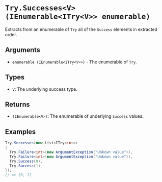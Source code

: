 # `Try.Successes<V>(IEnumerable<ITry<V>> enumerable)`

Extracts from an enumerable of `Try` all of the `Success` elements in extracted order.

## Arguments

* `enumerable (IEnumerable<ITry<V>>)` - The enumerable of `Try`.

## Types

* `V`: The underlying success type.

## Returns

* `(IEnumerable<V>)`: The enumerable of underlying `Success` values.

## Examples

```csharp
Try.Successes(new List<ITry<int>>
{
  Try.Failure<int>(new ArgumentException("Unkown value")),
  Try.Failure<int>(new ArgumentException("Unkown value")),
  Try.Success(0),
  Try.Success(1)
});
// => [0, 1]
```
